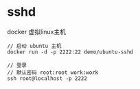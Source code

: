 # sshd 
docker 虚拟linux主机
```
// 启动 ubuntu 主机
docker run -d -p 2222:22 demo/ubuntu-sshd

// 登录 
// 默认密码 root:root work:work
ssh root@localhost -p 2222

```
